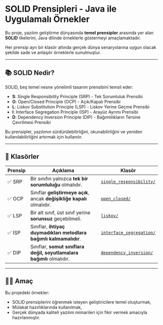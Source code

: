# SOLID Prensipleri - Java ile Uygulamalı Örnekler

Bu proje, yazılım geliştirme dünyasında **temel prensipler** arasında yer alan **SOLID** ilkelerini, Java dilinde örneklerle göstermeyi amaçlamaktadır.

Her prensip ayrı bir klasör altında gerçek dünya senaryolarına uygun olacak şekilde sade ve anlaşılır örneklerle sunulmuştur.

---

## 📚 SOLID Nedir?

SOLID, beş temel nesne yönelimli tasarım prensibini temsil eder:

- **S**: Single Responsibility Principle (SRP) - Tek Sorumluluk Prensibi
- **O**: Open/Closed Principle (OCP) - Açık/Kapalı Prensibi
- **L**: Liskov Substitution Principle (LSP) - Liskov Yerine Geçme Prensibi
- **I**: Interface Segregation Principle (ISP) - Arayüz Ayrımı Prensibi
- **D**: Dependency Inversion Principle (DIP) - Bağımlılıkların Tersine Çevrilmesi Prensibi

Bu prensipler, yazılımın sürdürülebilirliğini, okunabilirliğini ve yeniden kullanılabilirliğini artırmak için kullanılır.

---

## 📁 Klasörler

| Prensip | Açıklama | Klasör |
|--------|----------|--------|
| ✅ SRP | Bir sınıfın yalnızca **tek bir sorumluluğu** olmalıdır. | [`single_responsibility/`](./single_responsibility) |
| ✅ OCP | Sınıflar **geliştirmeye açık**, ancak **değişikliğe kapalı** olmalıdır. | [`open_closed/`](./open_closed) |
| ✅ LSP | Bir alt sınıf, üst sınıf yerine **sorunsuz** geçebilmeli. | [`liskov/`](./liskov) |
| ✅ ISP | Sınıflar, **ihtiyaç duymadıkları metodlara bağımlı kalmamalıdır**. | [`interface_segregation/`](./interface_segregation) |
| ✅ DIP | Sınıflar, **somut sınıflara değil, soyutlamalara bağımlı** olmalıdır. | [`dependency_inversion/`](./dependency_inversion) |

---

## 👨‍💻 Amaç

Bu projedeki örnekler:
- SOLID prensiplerini öğrenmek isteyen geliştiricilere temel oluşturmak,
- Mülakat hazırlıklarında kullanılmak,
- Gerçek dünyada kaliteli yazılım mimarileri için fikir vermek amacıyla hazırlanmıştır.

